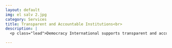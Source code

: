 ```yaml
---
layout: default
img: el salv 2.jpg
category: Services
title: Transparent and Accountable Institutions<br>
description: |
  <p class="lead">Democracy International supports transparent and accountable governance by increasing citizens' ability to hold their governments accountable.</p>

---
```

